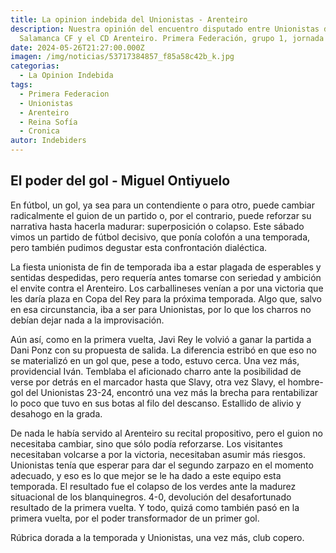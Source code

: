 ```yaml
---
title: La opinion indebida del Unionistas - Arenteiro
description: Nuestra opinión del encuentro disputado entre Unionistas de
  Salamanca CF y el CD Arenteiro. Primera Federación, grupo 1, jornada 38
date: 2024-05-26T21:27:00.000Z
imagen: /img/noticias/53717384857_f85a58c42b_k.jpg
categorias:
  - La Opinion Indebida
tags:
  - Primera Federacion
  - Unionistas
  - Arenteiro
  - Reina Sofía
  - Cronica
autor: Indebiders
---
```

## El poder del gol - Miguel Ontiyuelo

En fútbol, un gol, ya sea para un contendiente o para otro, puede cambiar radicalmente el guion de un partido o, por el contrario, puede reforzar su narrativa hasta hacerla madurar: superposición o colapso. Este sábado vimos un partido de fútbol decisivo, que ponía colofón a una temporada, pero también pudimos degustar esta confrontación dialéctica.

La fiesta unionista de fin de temporada iba a estar plagada de esperables y sentidas despedidas, pero requería antes tomarse con seriedad y ambición el envite contra el Arenteiro. Los carballineses venían a por una victoria que les daría plaza en Copa del Rey para la próxima temporada. Algo que, salvo en esa circunstancia, iba a ser para Unionistas, por lo que los charros no debían dejar nada a la improvisación.

Aún así, como en la primera vuelta, Javi Rey le volvió a ganar la partida a Dani Ponz con su propuesta de salida. La diferencia estribó en que eso no se materializó en un gol que, pese a todo, estuvo cerca. Una vez más, providencial Iván. Temblaba el aficionado charro ante la posibilidad de verse por detrás en el marcador hasta que Slavy, otra vez Slavy, el hombre-gol del Unionistas 23-24, encontró una vez más la brecha para rentabilizar lo poco que tuvo en sus botas al filo del descanso. Estallido de alivio y desahogo en la grada.

De nada le había servido al Arenteiro su recital propositivo, pero el guion no necesitaba cambiar, sino que sólo podía reforzarse. Los visitantes necesitaban volcarse a por la victoria, necesitaban asumir más riesgos. Unionistas tenía que esperar para dar el segundo zarpazo en el momento adecuado, y eso es lo que mejor se le ha dado a este equipo esta temporada. El resultado fue el colapso de los verdes ante la madurez situacional de los blanquinegros. 4-0, devolución del desafortunado resultado de la primera vuelta. Y todo, quizá como también pasó en la primera vuelta, por el poder transformador de un primer gol.

Rúbrica dorada a la temporada y Unionistas, una vez más, club copero.
